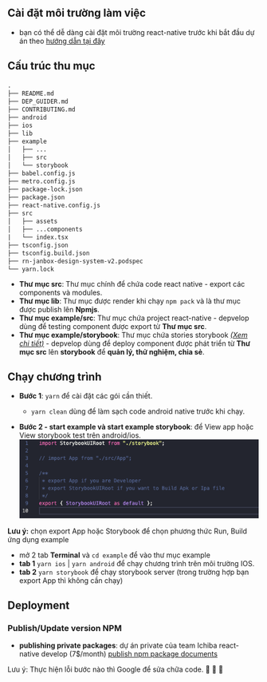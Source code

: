 ## Cài đặt môi trường làm việc

- bạn có thể dễ dàng cài đặt môi trường react-native trước khi bắt đầu dự án theo [hướng dẫn tại đây](https://reactnative.dev/docs/environment-setup)

## Cấu trúc thu mục

```
.
├── README.md
├── DEP_GUIDER.md
├── CONTRIBUTING.md
├── android
├── ios
├── lib
├── example
│   ├── ...
│   ├── src
│   └── storybook
├── babel.config.js
├── metro.config.js
├── package-lock.json
├── package.json
├── react-native.config.js
├── src
│   ├── assets
│   ├── ...components
|   └── index.tsx
├── tsconfig.json
├── tsconfig.build.json
├── rn-janbox-design-system-v2.podspec
└── yarn.lock
```

- **Thư mục src**: Thư mục chính để chứa code react native - export các components và modules.
- **Thư mục lib**: Thư mục được render khi chạy `npm pack` và là thư mục được publish lên **Npmjs**.
- **Thư mục example/src**: Thư mục chứa project react-native - depvelop dùng để testing component được export từ **Thư mục src**.
- **Thư mục example/storybook**: Thư mục chứa stories storybook [_(Xem chi tiết)_](https://github.com/storybookjs/react-native) - depvelop dùng để deploy component được phát triển từ **Thư mục src** lên **storybook** để **quản lý, thử nghiệm, chia sẻ**.

## Chạy chương trình

- **Bước 1**: `yarn` để cài đặt các gói cần thiết.

  - `yarn clean` dùng để làm sạch code android native trước khi chạy.

- **Bước 2 - start example và start example storybook**: để View app hoặc View storybook test trên android/ios.
  ![setup](./imagesDoc/settup.png)

**Lưu ý:** chọn export App hoặc Storybook để chọn phương thức Run, Build ứng dụng example

- mở 2 tab **Terminal** và `cd example` để vào thư mục example
- **tab 1** `yarn ios` | `yarn android` để chạy chương trình trên môi trường IOS.
- **tab 2** `yarn storybook` để chạy storybook server (trong trường hợp bạn export App thì không cần chạy)

## Deployment

### Publish/Update version NPM

- **publishing private packages**: dự án private của team Ichiba react-native develop (7$/month) [publish npm package documents](https://docs.npmjs.com/creating-and-publishing-private-packages)

Lưu ý: Thực hiện lỗi bước nào thì Google để sửa chữa code. :wrench: :wrench: :wrench:
